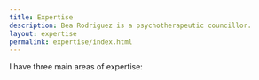 ```yaml
---
title: Expertise
description: Bea Rodriguez is a psychotherapeutic councillor.
layout: expertise
permalink: expertise/index.html
---
```


I have three main areas of expertise:
